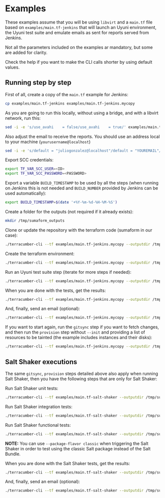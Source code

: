 # Examples

These examples assume that you will be using `libvirt` and a `main.tf` file based on `examples/main.tf-jenkins` that will launch an Uyuni environment, the Uyuni test suite and emulate emails as sent for reports served from Jenkins.

Not all the parameters included on the examples ar mandatory, but some are added for clarity.

Check the help if you want to make the CLI calls shorter by using default values.

## Running step by step

First of all, create a copy of the `main.tf` example for Jenkins:

```bash
cp examples/main.tf-jenkins examples/main.tf-jenkins.mycopy
```

As you are going to run this locally, without using a bridge, and with a libvirt network, run this:

```bash
sed -i -e 's/use_avahi    = false/use_avahi    = true/' examples/main.tf-jenkins.mycopy
```

Also adjust the email to receive the reports. You should use an address local to your machine (`yourusername@localhost`)

```bash
sed -i -e 's/default = "juliogonzalez@localhost"/default = "YOUREMAIL"/' examples/main.tf-jenkins.mycopy
```

Export SCC credentials:

```bash
export TF_VAR_SCC_USER=<ID>
export TF_VAR_SCC_PASSWORD=<PASSWORD>
```

Export a variable `BUILD_TIMESTAMP` to be used by all the steps (when running on Jenkins this is not needed and `BUILD_NUMBER` provided by Jenkins can be used automatically):

```bash
export BUILD_TIMESTAMP=$(date '+%Y-%m-%d-%H-%M-%S')
```

Create a folder for the outputs (not required if ìt already exists):

```bash
mkdir /tmp/sumaform_outputs
```

Clone or update the repository with the terraform code (sumaform in our case):

```bash
./terracumber-cli --tf examples/main.tf-jenkins.mycopy --outputdir /tmp/sumaform_outputs --gitrepo https://github.com/uyuni-project/sumaform.git --gitfolder /tmp/sumaform --gitref master --runstep gitsync
```

Create the terraform environment:

```bash
./terracumber-cli --tf examples/main.tf-jenkins.mycopy --outputdir /tmp/sumaform_outputs --logfile /tmp/sumaform/sumaform.log  --gitfolder /tmp/sumaform --init --runstep provision
```

Run an Uyuni test suite step (iterate for more steps if needed):

```bash
./terracumber-cli --tf examples/main.tf-jenkins.mycopy --outputdir /tmp/sumaform_outputs --logfile /tmp/sumaform/testsuite.log --gitfolder /tmp/sumaform --runstep cucumber --cucumber-cmd "TERRAFORM=/usr/bin/terraform TERRAFORM_PLUGINS=/usr/bin; export PRODUCT=Uyuni; cd /root/spacewalk/testsuite; rake cucumber:core"
```

When you are done with the tests, get the results:

```bash
./terracumber-cli --tf examples/main.tf-jenkins.mycopy --outputdir /tmp/sumaform_outputs --logfile /tmp/sumaform/testsuite.log --gitfolder /tmp/sumaform --runstep getresults
```

And, finally, send an email (optional):

```bash
./terracumber-cli --tf examples/main.tf-jenkins.mycopy --outputdir /tmp/sumaform_outputs --logfile /tmp/sumaform/testsuite.log --gitfolder /tmp/sumaform --runstep mail

```

If you want to start again, run the `gitsync` step if you want to fetch changes, and then run the `provision` step without `--init` and providing a list of resources to be tainted (the example includes instances and their disks):

```bash
./terracumber-cli --tf examples/main.tf-jenkins.mycopy --outputdir /tmp/sumaform_outputs --logfile /tmp/sumaform/sumaform.log  --gitfolder /tmp/sumaform  --runstep provision --taint '.*(domain|main_disk).*'
```

## Salt Shaker executions

The same `gitsync`, `provision` steps detailed above also apply when running Salt Shaker, then you have the following steps that are only for Salt Shaker:

Run Salt Shaker unit tests:

```bash
./terracumber-cli --tf examples/main.tf-salt-shaker --outputdir /tmp/sumaform_outputs --logfile /tmp/sumaform/testsuite.log --gitfolder /tmp/sumaform --runstep saltshaker --saltshaker-cmd "/usr/bin/salt-test --package-flavor bundle --skiplist https://raw.githubusercontent.com/openSUSE/salt-test-skiplist/main/skipped_tests.toml unit -- --core-tests --ssh-tests --slow-tests --run-expensive --run-destructive --junitxml /root/results_junit/junit-report-unit.xml -vvv --tb=native"
```

Run Salt Shaker integration tests:

```bash
./terracumber-cli --tf examples/main.tf-salt-shaker --outputdir /tmp/sumaform_outputs --logfile /tmp/sumaform/testsuite.log --gitfolder /tmp/sumaform --runstep saltshaker --saltshaker-cmd "/usr/bin/salt-test --package-flavor bundle --skiplist https://raw.githubusercontent.com/openSUSE/salt-test-skiplist/main/skipped_tests.toml integration -- --core-tests --ssh-tests --slow-tests --run-expensive --run-destructive --junitxml /root/results_junit/junit-report-integration.xml -vvv --tb=native"
```

Run Salt Shaker functional tests:

```bash
./terracumber-cli --tf examples/main.tf-salt-shaker --outputdir /tmp/sumaform_outputs --logfile /tmp/sumaform/testsuite.log --gitfolder /tmp/sumaform --runstep saltshaker --saltshaker-cmd "/usr/bin/salt-test --package-flavor bundle --skiplist https://raw.githubusercontent.com/openSUSE/salt-test-skiplist/main/skipped_tests.toml functional -- --core-tests --ssh-tests --slow-tests --run-expensive --run-destructive --junitxml /root/results_junit/junit-report-functional.xml -vvv --tb=native"
```

**NOTE:** You can use `--package-flavor classic` when triggering the Salt Shaker in order to test using the classic Salt package instead of the Salt Bundle.

When you are done with the Salt Shaker tests, get the results:

```bash
./terracumber-cli --tf examples/main.tf-salt-shaker --outputdir /tmp/sumaform_outputs --logfile /tmp/sumaform/testsuite.log --gitfolder /tmp/sumaform --runstep saltshaker_getresults
```

And, finally, send an email (optional):

```bash
./terracumber-cli --tf examples/main.tf-salt-shaker --outputdir /tmp/sumaform_outputs --logfile /tmp/sumaform/testsuite.log --gitfolder /tmp/sumaform --runstep saltshaker_mail
```
